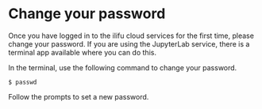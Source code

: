 # Change your password

Once you have logged in to the ilifu cloud services for the first time, please change your password. If you are using the JupyterLab service, there is a terminal app available where you can do this.

In the terminal, use the following command to change your password.

```
$ passwd
``` 

Follow the prompts to set a new password.
